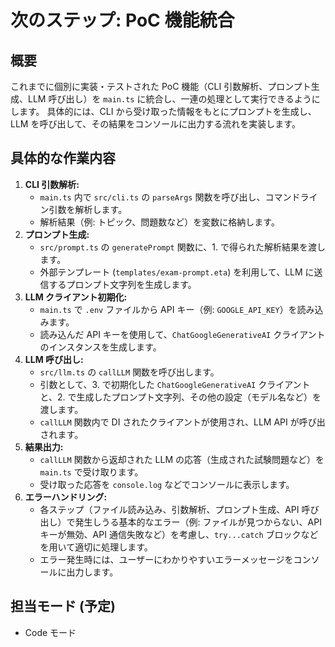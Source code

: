 # 次のステップ: PoC 機能統合

## 概要

これまでに個別に実装・テストされた PoC 機能（CLI 引数解析、プロンプト生成、LLM 呼び出し）を `main.ts` に統合し、一連の処理として実行できるようにします。
具体的には、CLI から受け取った情報をもとにプロンプトを生成し、LLM を呼び出して、その結果をコンソールに出力する流れを実装します。

## 具体的な作業内容

1. **CLI 引数解析:**
    * `main.ts` 内で `src/cli.ts` の `parseArgs` 関数を呼び出し、コマンドライン引数を解析します。
    * 解析結果（例: トピック、問題数など）を変数に格納します。
2. **プロンプト生成:**
    * `src/prompt.ts` の `generatePrompt` 関数に、1. で得られた解析結果を渡します。
    * 外部テンプレート (`templates/exam-prompt.eta`) を利用して、LLM に送信するプロンプト文字列を生成します。
3. **LLM クライアント初期化:**
    * `main.ts` で `.env` ファイルから API キー（例: `GOOGLE_API_KEY`）を読み込みます。
    * 読み込んだ API キーを使用して、`ChatGoogleGenerativeAI` クライアントのインスタンスを生成します。
4. **LLM 呼び出し:**
    * `src/llm.ts` の `callLLM` 関数を呼び出します。
    * 引数として、3. で初期化した `ChatGoogleGenerativeAI` クライアントと、2. で生成したプロンプト文字列、その他の設定（モデル名など）を渡します。
    * `callLLM` 関数内で DI されたクライアントが使用され、LLM API が呼び出されます。
5. **結果出力:**
    * `callLLM` 関数から返却された LLM の応答（生成された試験問題など）を `main.ts` で受け取ります。
    * 受け取った応答を `console.log` などでコンソールに表示します。
6. **エラーハンドリング:**
    * 各ステップ（ファイル読み込み、引数解析、プロンプト生成、API 呼び出し）で発生しうる基本的なエラー（例: ファイルが見つからない、API キーが無効、API 通信失敗など）を考慮し、`try...catch` ブロックなどを用いて適切に処理します。
    * エラー発生時には、ユーザーにわかりやすいエラーメッセージをコンソールに出力します。

## 担当モード (予定)

* Code モード
